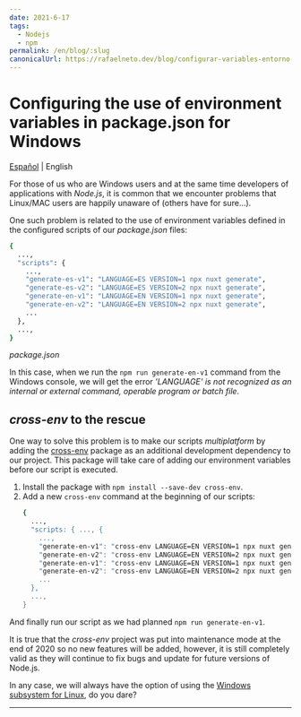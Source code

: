 ```yaml
---
date: 2021-6-17
tags:
  - Nodejs
  - npm
permalink: /en/blog/:slug
canonicalUrl: https://rafaelneto.dev/blog/configurar-variables-entorno-package-json-windows/
---
```


# Configuring the use of environment variables in package.json for Windows

<social-share class="social-share--header" />

[Español](/blog/configurar-variables-entorno-package-json-windows/) | English

For those of us who are Windows users and at the same time developers of applications with _Node.js_, it is common that we encounter problems that Linux/MAC users are happily unaware of (others have for sure...).

One such problem is related to the use of environment variables defined in the configured scripts of our _package.json_ files:

``` bash
{
  ...,
  "scripts": {
    ...,
    "generate-es-v1": "LANGUAGE=ES VERSION=1 npx nuxt generate",
    "generate-es-v2": "LANGUAGE=ES VERSION=2 npx nuxt generate",
    "generate-en-v1": "LANGUAGE=EN VERSION=1 npx nuxt generate",
    "generate-en-v2": "LANGUAGE=EN VERSION=2 npx nuxt generate",
    ...
  },
  ...,
}
```
_package.json_

In this case, when we run the `npm run generate-en-v1` command from the Windows console, we will get the error _'LANGUAGE' is not recognized as an internal or external command, operable program or batch file_.

## _cross-env_ to the rescue

One way to solve this problem is to make our scripts _multiplatform_ by adding the [cross-env]( https://github.com/kentcdodds/cross-env) package as an additional development dependency to our project. This package will take care of adding our environment variables before our script is executed.

1. Install the package with `npm install --save-dev cross-env`.
1. Add a new `cross-env` command at the beginning of our scripts:
    ``` bash
    {
      ...,
      "scripts: { ..., {
        ...,
        "generate-en-v1": "cross-env LANGUAGE=EN VERSION=1 npx nuxt generate",
        "generate-en-v2": "cross-env LANGUAGE=EN VERSION=2 npx nuxt generate",
        "generate-en-v1": "cross-env LANGUAGE=EN VERSION=1 npx nuxt generate",
        "generate-en-v2": "cross-env LANGUAGE=EN VERSION=2 npx nuxt generate",
        ...
      },
      ...,
    }
    ```
And finally run our script as we had planned `npm run generate-en-v1`.

It is true that the _cross-env_ project was put into maintenance mode at the end of 2020 so no new features will be added, however, it is still completely valid as they will continue to fix bugs and update for future versions of Node.js.

In any case, we will always have the option of using the [Windows subsystem for Linux]( https://docs.microsoft.com/en-us/windows/wsl/about), do you dare?

---
<social-share class="social-share--footer" />
